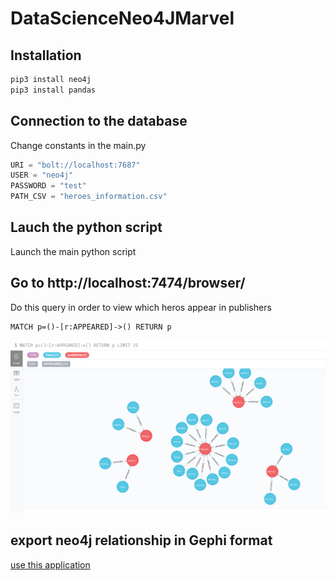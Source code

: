# DataScienceNeo4JMarvel

## Installation

```bash
pip3 install neo4j
pip3 install pandas
```

## Connection to the database
Change constants in the main.py

```python
URI = "bolt://localhost:7687"
USER = "neo4j"
PASSWORD = "test"
PATH_CSV = "heroes_information.csv"
```
## Lauch the python script
Launch the main python script

## Go to http://localhost:7474/browser/
Do this query in order to view which heros appear in publishers

```cypher
MATCH p=()-[r:APPEARED]->() RETURN p
```

![](screen1.png)


## export neo4j relationship in Gephi format 
[use this application ](https://github.com/olir/gephi-neo4j-url-importer-plugin?fbclid=IwAR3eJKsiPIas7omgotnhEkVhEj-2E6YY-uf9vwLsaFDb90HF9Z9wftK8A7E)
